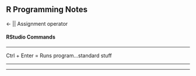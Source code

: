 R Programming Notes
---

<- || Assignment operator

#### RStudio Commands
---

Ctrl + Enter = Runs program...standard stuff 

---

---